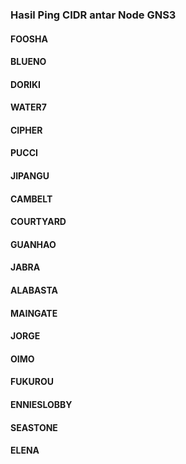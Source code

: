 ### Hasil Ping CIDR antar Node GNS3

#### FOOSHA

#### BLUENO

#### DORIKI

#### WATER7

#### CIPHER

#### PUCCI

#### JIPANGU

#### CAMBELT

#### COURTYARD

#### GUANHAO

#### JABRA

#### ALABASTA

#### MAINGATE

#### JORGE

#### OIMO

#### FUKUROU

#### ENNIESLOBBY

#### SEASTONE

#### ELENA
